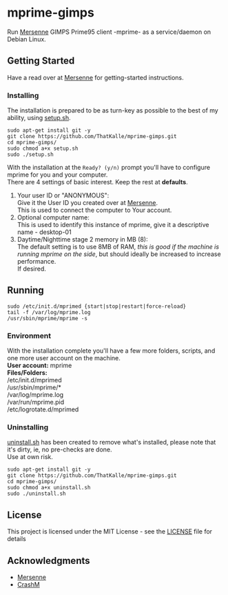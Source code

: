 # mprime-gimps
Run [Mersenne](https://www.mersenne.org/) GIMPS Prime95 client -mprime- as a service/daemon on Debian Linux.

## Getting Started

Have a read over at [Mersenne](https://www.mersenne.org/gettingstarted/) for getting-started instructions.

### Installing

The installation is prepared to be as turn-key as possible to the best of my ability, using [setup.sh](setup.sh).<br>
```
sudo apt-get install git -y
git clone https://github.com/ThatKalle/mprime-gimps.git
cd mprime-gimps/
sudo chmod a+x setup.sh
sudo ./setup.sh
```
With the installation at the `Ready? (y/n)` prompt you'll have to configure mprime for you and your computer.<br>
There are 4 settings of basic interest. Keep the rest at **defaults**.

1. Your user ID or "ANONYMOUS":<br>
Give it the User ID you created over at [Mersenne](https://www.mersenne.org/).<br>
This is used to connect the computer to Your account.
2. Optional computer name:<br>
This is used to identify this instance of mprime, give it a descriptive name - desktop-01
3. Daytime/Nighttime stage 2 memory in MB (8):<br>
The default setting is to use 8MB of RAM, _this is good if the machine is running mprime on the side_, but should ideally be increased to increase performance.<br>
If desired.

## Running

``sudo /etc/init.d/mprimed {start|stop|restart|force-reload}``<br>
``tail -f /var/log/mprime.log``<br>
``/usr/sbin/mprime/mprime -s``

### Environment

With the installation complete you'll have a few more folders, scripts, and one more user account on the machine.<br>
**User account:** mprime<br>
**Files/Folders:**<br>
/etc/init.d/mprimed<br>
/usr/sbin/mprime/* <br>
/var/log/mprime.log<br>
/var/run/mprime.pid<br>
/etc/logrotate.d/mprimed<br>

### Uninstalling

[uninstall.sh](uninstall.sh) has been created to remove what's installed, please note that it's dirty, ie, no pre-checks are done.<br>Use at own risk.<br>
```
sudo apt-get install git -y
git clone https://github.com/ThatKalle/mprime-gimps.git
cd mprime-gimps/
sudo chmod a+x uninstall.sh
sudo ./uninstall.sh
```

## License

This project is licensed under the MIT License - see the [LICENSE](LICENSE) file for details

## Acknowledgments

* [Mersenne](https://www.mersenne.org/)
* [CrashM](http://www.mersenneforum.org/showthread.php?t=16827)



